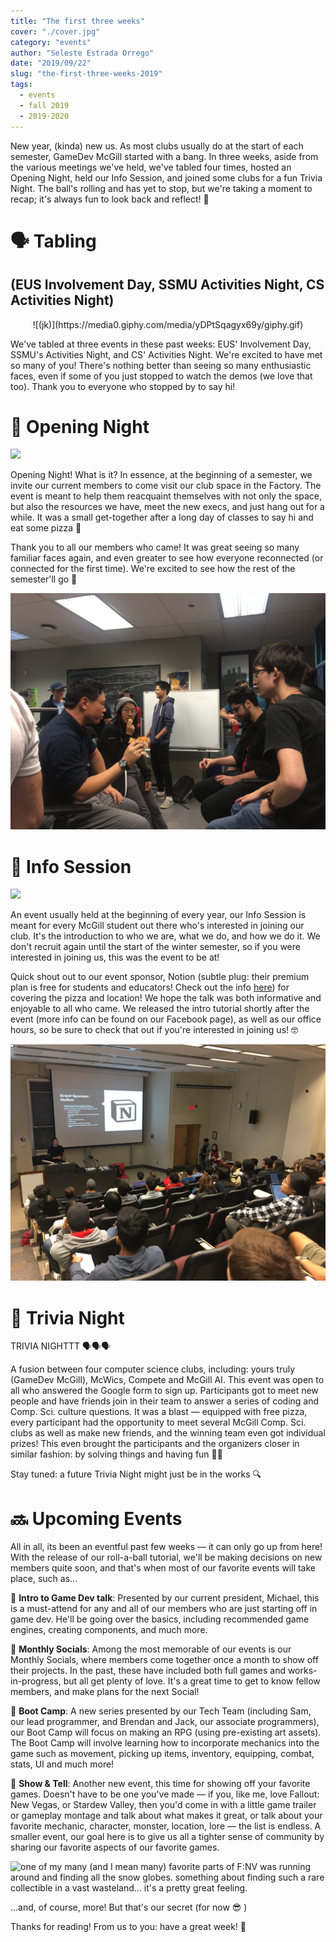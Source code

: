 ```yaml
---
title: "The first three weeks"
cover: "./cover.jpg"
category: "events"
author: "Seleste Estrada Orrego"
date: "2019/09/22"
slug: "the-first-three-weeks-2019"
tags:
  - events
  - fall 2019
  - 2019-2020
---
```


New year, (kinda) new us. As most clubs usually do at the start of each semester, GameDev McGill started with a bang. In three weeks, aside from the various meetings we've held, we've tabled four times, hosted an Opening Night, held our Info Session, and joined some clubs for a fun Trivia Night. The ball's rolling and has yet to stop, but we're taking a moment to recap; it's always fun to look back and reflect! 💫

# 🗣 Tabling
## (EUS Involvement Day, SSMU Activities Night, CS Activities Night)
<p align="center">
  ![(jk)](https://media0.giphy.com/media/yDPtSqagyx69y/giphy.gif)
 </p>

We've tabled at three events in these past weeks: EUS' Involvement Day, SSMU's Activities Night, and CS' Activities Night. We're excited to have met so many of you! There's nothing better than seeing so many enthusiastic faces, even if some of you just stopped to watch the demos (we love that too). Thank you to everyone who stopped by to say hi!

# 🦕 Opening Night

![](http://66.media.tumblr.com/5d7d9b3784a28af3c042354b22af2f4f/tumblr_nkjck18Ovw1s9c6nao3_500.gif)

Opening Night! What is it? In essence, at the beginning of a semester, we invite our current members to come visit our club space in the Factory. The event is meant to help them reacquaint themselves with not only the space, but also the resources we have, meet the new execs, and just hang out for a while. It was a small get-together after a long day of classes to say hi and eat some pizza 🍕

Thank you to all our members who came! It was great seeing so many familiar faces again, and even greater to see how everyone reconnected (or connected for the first time). We're excited to see how the rest of the semester'll go 🚀

![](IMG_8793-0a375bde-b36e-4c49-8d9d-fcc8c457ec3c.jpg)

# 👋 Info Session

![](https://68.media.tumblr.com/706e347a5c670acd6fbb79fbf5a095f6/tumblr_oni1olg4xQ1qgvqxoo2_540.gif)

An event usually held at the beginning of every year, our Info Session is meant for every McGill student out there who's interested in joining our club. It's the introduction to who we are, what we do, and how we do it. We don't recruit again until the start of the winter semester, so if you were interested in joining us, this was the event to be at!

Quick shout out to our event sponsor, Notion (subtle plug: their premium plan is free for students and educators! Check out the info [here](https://www.notion.so/students)) for covering the pizza and location! We hope the talk was both informative and enjoyable to all who came. We released the intro tutorial shortly after the event (more info can be found on our Facebook page), as well as our office hours, so be sure to check that out if you're interested in joining us! 🤓

![](notion.jpg)

# 🧠 Trivia Night

TRIVIA NIGHTTT 🗣🗣🗣

A fusion between four computer science clubs, including: yours truly (GameDev McGill), McWics, Compete and McGill AI. This event was open to all who answered the Google form to sign up. Participants got to meet new people and have friends join in their team to answer a series of coding and Comp. Sci. culture questions. It was a blast — equipped with free pizza, every participant had the opportunity to meet several McGill Comp. Sci. clubs as well as make new friends, and the winning team even got individual prizes! This even brought the participants and the organizers closer in similar fashion: by solving things and having fun 🕵️‍♂️

Stay tuned: a future Trivia Night might just be in the works 🔍

# 🔜 Upcoming Events

All in all, its been an eventful past few weeks — it can only go up from here! With the release of our roll-a-ball tutorial, we'll be making decisions on new members quite soon, and that's when most of our favorite events will take place, such as...

🔸  **Intro to Game Dev talk**: Presented by our current president, Michael, this is a must-attend for any and all of our members who are just starting off in game dev. He'll be going over the basics, including recommended game engines, creating components, and much more. 

🔸  **Monthly Socials**: Among the most memorable of our events is our Monthly Socials, where members come together once a month to show off their projects. In the past, these have included both full games and works-in-progress, but all get plenty of love. It's a great time to get to know fellow members, and make plans for the next Social!

🔸  **Boot Camp**: A new series presented by our Tech Team (including Sam, our lead programmer, and Brendan and Jack, our associate programmers), our Boot Camp will focus on making an RPG (using pre-existing art assets). The Boot Camp will involve learning how to incorporate mechanics into the game such as movement, picking up items, inventory, equipping, combat, stats, UI and much more!

🔸  **Show & Tell**: Another new event, this time for showing off your favorite games. Doesn't have to be one you've made — if you, like me, love Fallout: New Vegas, or Stardew Valley, then you'd come in with a little game trailer or gameplay montage and talk about what makes it great, or talk about your favorite mechanic, character, monster, location, lore — the list is endless. A smaller event, our goal here is to give us all a tighter sense of community by sharing our favorite aspects of our favorite games.

![one of my many (and I mean *many*) favorite parts of F:NV was running around and finding all the snow globes. something about finding such a rare collectible in a vast wasteland... it's a pretty great feeling.](https://i.pinimg.com/originals/c3/37/f7/c337f7d64998afa12c4eaac01665eafb.gif)

...and, of course, more! But that's our secret (for now 😎 )

Thanks for reading! From us to you: have a great week! 💛
